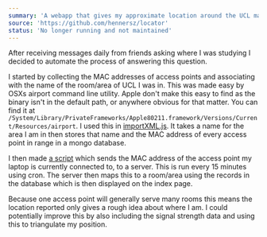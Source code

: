 ```yaml
---
summary: 'A webapp that gives my approximate location around the UCL main campus based on which wifi access point I am connected to.'
source: 'https://github.com/hennersz/locator'
status: 'No longer running and not maintained'
---
```


After receiving messages daily from friends asking where I was studying I decided to automate the process of answering this question. 

I started by collecting the MAC addresses of access points and associating with the name of the room/area of UCL I was in. This was made easy by OSXs airport command line utility. Apple don't make this easy to find as the binary isn't in the default path, or anywhere obvious for that matter. You can find it at `/System/Library/PrivateFrameworks/Apple80211.framework/Versions/Current/Resources/airport`. I used this in [importXML.js](https://github.com/hennersz/locator/blob/master/importXML.js). It takes a name for the area I am in then stores that name and the MAC address of every access point in range in a mongo database.

I then made [a script](https://github.com/hennersz/locator/blob/master/client.py) which sends the MAC address of the access point my laptop is currently connected to, to a server. This is run every 15 minutes using cron. The server then maps this to a room/area using the records in the database which is then displayed on the index page.

Because one access point will generally serve many rooms this means the location reported only gives a rough idea about where I am. I could potentially improve this by also including the signal strength data and using this to triangulate my position. 
